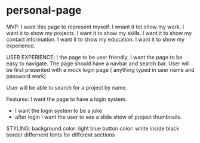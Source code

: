 # personal-page
 MVP:
I want this page to represent myself.
I wnant it tot show my work.
I want it to show my projects.
I want it to show my skills.
I want it to show my contact information.
I want it to show my education.
I want it to show my experience.


 USER EXPERIENCE:
I the page to be user friendly.
I want the page to be easy to navigate.
The page should have a navbar and search bar. 
User will be first presented with a mock login page ( anything typed in user name and password work)

User will be able to search for a project by name.

Features:
I want the page to have a login system.
  - I want the login system to be a joke 
  - after login I want the user to see a slide show of project thumbnails. 

STYLING:
background color: light blue
button color: white inside black border
differnent fonts for different sections